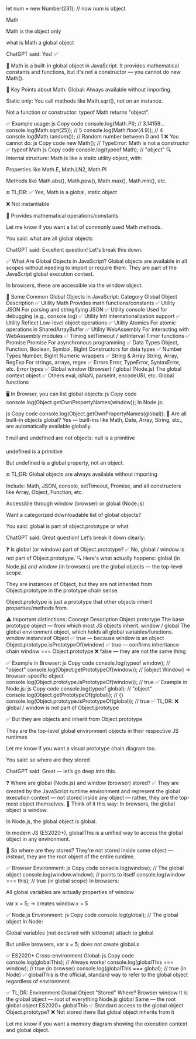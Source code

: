 
let num = new Number(231); 
// now num is object 

  Math 


Math is the object only 

what is Math a global object


ChatGPT said:
Yes! ✅

🔹 Math is a built-in global object in JavaScript.
It provides mathematical constants and functions, but it's not a constructor — you cannot do new Math().

📌 Key Points about Math:
Global: Always available without importing.

Static only: You call methods like Math.sqrt(), not on an instance.

Not a function or constructor: typeof Math returns "object".

✅ Example usage:
js
Copy code
console.log(Math.PI);           // 3.14159...
console.log(Math.sqrt(25));     // 5
console.log(Math.floor(4.9));   // 4
console.log(Math.random());     // Random number between 0 and 1
❌ You cannot do:
js
Copy code
new Math();  // TypeError: Math is not a constructor
✅ typeof Math
js
Copy code
console.log(typeof Math);  // "object"
🔍 Internal structure:
Math is like a static utility object, with:

Properties like Math.E, Math.LN2, Math.PI

Methods like Math.abs(), Math.pow(), Math.max(), Math.min(), etc.

🔚 TL;DR:
✅ Yes, Math is a global, static object

❌ Not instantiable

🧮 Provides mathematical operations/constants

Let me know if you want a list of commonly used Math methods.







You said:
what are all global objects


ChatGPT said:
Excellent question! Let's break this down.

✅ What Are Global Objects in JavaScript?
Global objects are available in all scopes without needing to import or require them. They are part of the JavaScript global execution context.

In browsers, these are accessible via the window object.

🧠 Some Common Global Objects in JavaScript:
Category	Global Object	Description
✅ Utility	Math	Provides math functions/constants
✅ Utility	JSON	For parsing and stringifying JSON
✅ Utility	console	Used for debugging (e.g., console.log)
✅ Utility	Intl	Internationalization support
✅ Utility	Reflect	Low-level object operations
✅ Utility	Atomics	For atomic operations in SharedArrayBuffer
✅ Utility	WebAssembly	For interacting with WebAssembly modules
✅ Timing	setTimeout / setInterval	Timer functions
✅ Promise	Promise	For asynchronous programming
✅ Data Types	Object, Function, Boolean, Symbol, BigInt	Constructors for data types
✅ Number Types	Number, BigInt	Numeric wrappers
✅ String & Array	String, Array, RegExp	For strings, arrays, regex
✅ Errors	Error, TypeError, SyntaxError, etc.	Error types
✅ Global	window (Browser) / global (Node.js)	The global context object
✅ Others	eval, isNaN, parseInt, encodeURI, etc.	Global functions

🖥️ In Browser, you can list global objects:
js
Copy code
console.log(Object.getOwnPropertyNames(window));
In Node.js:

js
Copy code
console.log(Object.getOwnPropertyNames(global));
🔎 Are all built-in objects global?
Yes — built-ins like Math, Date, Array, String, etc., are automatically available globally.

❗ null and undefined are not objects:
null is a primitive

undefined is a primitive

But undefined is a global property, not an object.

🔚 TL;DR:
Global objects are always available without importing

Include: Math, JSON, console, setTimeout, Promise, and all constructors like Array, Object, Function, etc.

Accessible through window (browser) or global (Node.js)

Want a categorized downloadable list of global objects?







You said:
global is part of object.prototype or what


ChatGPT said:
Great question! Let’s break it down clearly:

❓ Is global (or window) part of Object.prototype?
✅ No, global / window is not part of Object.prototype.
🔍 Here's what actually happens:
global (in Node.js) and window (in browsers) are the global objects — the top-level scope.

They are instances of Object, but they are not inherited from Object.prototype in the prototype chain sense.

Object.prototype is just a prototype that other objects inherit properties/methods from.

⚠️ Important distinctions:
Concept	Description
Object.prototype	The base prototype object — from which most JS objects inherit.
window / global	The global environment object, which holds all global variables/functions.
window instanceof Object	✅ true — because window is an object
Object.prototype.isPrototypeOf(window)	✅ true — confirms inheritance chain
window === Object.prototype	❌ false — they are not the same thing

✅ Example in Browser:
js
Copy code
console.log(typeof window);                    // "object"
console.log(Object.getPrototypeOf(window));    // [object Window] → browser-specific object
console.log(Object.prototype.isPrototypeOf(window)); // true
✅ Example in Node.js:
js
Copy code
console.log(typeof global);                    // "object"
console.log(Object.getPrototypeOf(global));    // {}
console.log(Object.prototype.isPrototypeOf(global)); // true
✅ TL;DR:
❌ global / window is not part of Object.prototype

✅ But they are objects and inherit from Object.prototype

They are the top-level global environment objects in their respective JS runtimes

Let me know if you want a visual prototype chain diagram too.







You said:
so where are they stored 


ChatGPT said:
Great — let’s go deep into this.

❓ Where are global (Node.js) and window (browser) stored?
✅ They are created by the JavaScript runtime environment and represent the global execution context — not stored inside any object — rather, they are the top-most object themselves.
🔹 Think of it this way:
In browsers, the global object is window.

In Node.js, the global object is global.

In modern JS (ES2020+), globalThis is a unified way to access the global object in any environment.

🧠 So where are they stored?
They’re not stored inside some object — instead, they are the root object of the entire runtime.

✅ Browser Environment:
js
Copy code
console.log(window);         // The global object
console.log(window.window);  // points to itself
console.log(window === this); // true (in global scope)
In browsers:

All global variables are actually properties of window

var x = 5; → creates window.x = 5

✅ Node.js Environment:
js
Copy code
console.log(global); // The global object
In Node:

Global variables (not declared with let/const) attach to global

But unlike browsers, var x = 5; does not create global.x

✅ ES2020+ Cross-environment Global:
js
Copy code
console.log(globalThis);               // Always works!
console.log(globalThis === window);    // true (in browser)
console.log(globalThis === global);    // true (in Node)
✅ globalThis is the official, standard way to refer to the global object regardless of environment.

✅ TL;DR:
Environment	Global Object	"Stored" Where?
Browser	window	It is the global object — root of everything
Node.js	global	Same — the root global object
ES2020+	globalThis	✅ Standard access to the global object
Object.prototype?	❌ Not stored there	But global object inherits from it

Let me know if you want a memory diagram showing the execution context and global object.







